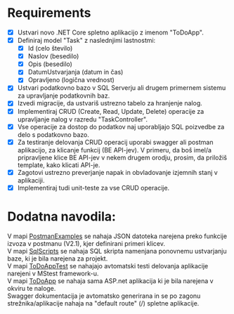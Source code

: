 # Requirements

- [x] Ustvari novo .NET Core spletno aplikacijo z imenom "ToDoApp".
- [x] Definiraj model "Task" z naslednjimi lastnostmi:
    - [x] Id (celo število)
    - [x] Naslov (besedilo)
    - [x] Opis (besedilo)
    - [x] DatumUstvarjanja (datum in čas)
    - [x] Opravljeno (logična vrednost)
- [x] Ustvari podatkovno bazo v SQL Serverju ali drugem primernem sistemu za
upravljanje podatkovnih baz.
- [x] Izvedi migracije, da ustvariš ustrezno tabelo za hranjenje nalog.
- [x] Implementiraj CRUD (Create, Read, Update, Delete) operacije za upravljanje nalog v razredu "TaskController".
- [x] Vse operacije za dostop do podatkov naj uporabljajo SQL poizvedbe za delo s podatkovno bazo.
- [x] Za testiranje delovanja CRUD operacij uporabi swagger ali postman aplikacijo, za klicanje funkcij (BE API-jev). V primeru, da boš imel/a pripravljene klice BE API-jev v nekem drugem orodju, prosim, da priložiš template, kako klicati API-je.
- [x] Zagotovi ustrezno preverjanje napak in obvladovanje izjemnih stanj v aplikaciji.
- [x] Implementiraj tudi unit-teste za vse CRUD operacije.

# Dodatna navodila:

V mapi [PostmanExamples](./PostmanExamples/) se nahaja JSON datoteka narejena preko funkcije izvoza v postmanu (V2.1), kjer definirani primeri klicev.  
V mapi [SqlScripts](./SqlScripts/) se nahaja SQL skripta namenjana ponovnemu ustvarjanju baze, ki je bila narejena za projekt.  
V mapi [ToDoAppTest](./ToDoAppTest/) se nahajajo avtomatski testi delovanja aplikacije narejeni v MStest framework-u.  
V mapi [ToDoApp](./ToDoApp/) se nahaja sama ASP.net aplikacija ki je bila narejena v okviru te naloge.  
Swagger dokumentacija je avtomatsko generirana in se po zagonu strežnika/aplikacije nahaja na "default route" (\/) spletne aplikacije.